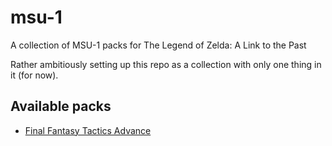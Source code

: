 # msu-1

A collection of MSU-1 packs for The Legend of Zelda: A Link to the Past

Rather ambitiously setting up this repo as a collection with only one thing in it (for now).

## Available packs

* [Final Fantasy Tactics Advance](ffta)
